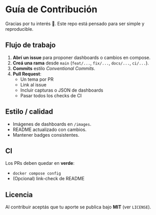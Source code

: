 # Guía de Contribución

Gracias por tu interés 🙌. Este repo está pensado para ser simple y reproducible.

## Flujo de trabajo
1. **Abrí un issue** para proponer dashboards o cambios en compose.
2. **Creá una rama** desde `main` (`feat/...`, `fix/...`, `docs/...`, `ci/...`).
3. **Commits** estilo *Conventional Commits*.
4. **Pull Request**:
   - Un tema por PR
   - Link al issue
   - Incluir capturas o JSON de dashboards
   - Pasar todos los checks de CI

## Estilo / calidad
- Imágenes de dashboards en `/images`.
- README actualizado con cambios.
- Mantener badges consistentes.

## CI
Los PRs deben quedar en **verde**:
- `docker compose config`
- (Opcional) link-check de README

## Licencia
Al contribuir aceptás que tu aporte se publica bajo **MIT** (ver `LICENSE`).
